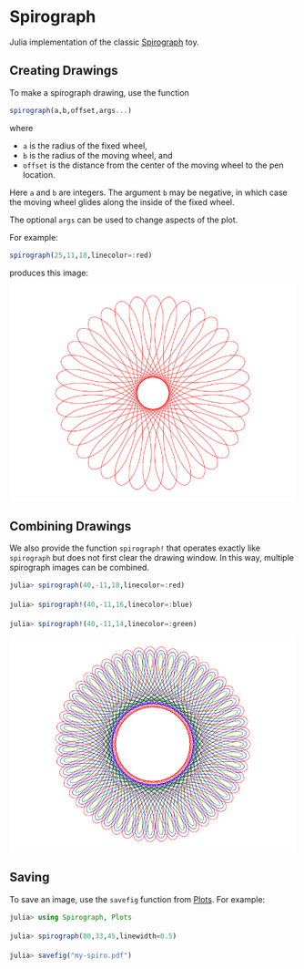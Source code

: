 # Spirograph
Julia implementation of the classic [Spirograph](https://en.wikipedia.org/wiki/Spirograph) toy.



## Creating Drawings

To make a spirograph drawing, use the function
```julia
spirograph(a,b,offset,args...)
```
where
+ `a` is the radius of the fixed wheel,
+ `b` is the radius of the moving wheel, and
+ `offset` is the distance from the center of the moving wheel to the pen location.

Here `a` and `b` are integers. The argument `b` may be negative, in which case the moving wheel glides along the inside of the fixed wheel. 

The optional `args` can be used to change aspects of the plot.

For example:
```julia
spirograph(25,11,18,linecolor=:red)
```
produces this image:

![](spiro-sample.png)

## Combining Drawings

We also provide the function `spirograph!` that operates exactly like `spirograph` but does not first clear the drawing window. In this way, multiple spirograph images can be combined.

```julia
julia> spirograph(40,-11,18,linecolor=:red)

julia> spirograph!(40,-11,16,linecolor=:blue)

julia> spirograph!(40,-11,14,linecolor=:green)
```

![](multicolor.png)

## Saving

To save an image, use the `savefig` function from [Plots](http://docs.juliaplots.org/latest/). For example:
```julia
julia> using Spirograph, Plots

julia> spirograph(80,33,45,linewidth=0.5)

julia> savefig("my-spiro.pdf")
```